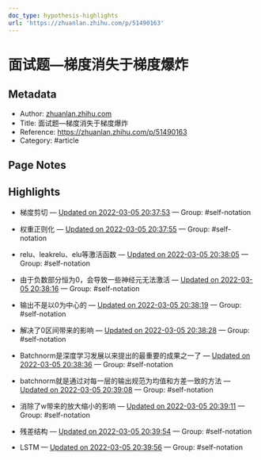 ```yaml
---
doc_type: hypothesis-highlights
url: 'https://zhuanlan.zhihu.com/p/51490163'
---
```


# 面试题—梯度消失于梯度爆炸

## Metadata
- Author: [zhuanlan.zhihu.com]()
- Title: 面试题—梯度消失于梯度爆炸
- Reference: https://zhuanlan.zhihu.com/p/51490163
- Category: #article

## Page Notes
## Highlights
- 梯度剪切 — [Updated on 2022-03-05 20:37:53](https://hyp.is/E4PPsJyBEey8dtPhJwf09Q/zhuanlan.zhihu.com/p/51490163) — Group: #self-notation

- 权重正则化 — [Updated on 2022-03-05 20:37:55](https://hyp.is/FPl29pyBEeywRxcLli5IKQ/zhuanlan.zhihu.com/p/51490163) — Group: #self-notation

- relu、leakrelu、elu等激活函数 — [Updated on 2022-03-05 20:38:05](https://hyp.is/Gn4DYpyBEey1yo9IW40aoA/zhuanlan.zhihu.com/p/51490163) — Group: #self-notation

- 由于负数部分恒为0，会导致一些神经元无法激活 — [Updated on 2022-03-05 20:38:16](https://hyp.is/IWqJ8pyBEey8dxO0g11CGA/zhuanlan.zhihu.com/p/51490163) — Group: #self-notation

- 输出不是以0为中心的 — [Updated on 2022-03-05 20:38:19](https://hyp.is/IwJYCJyBEeyvKZN_CVQWVA/zhuanlan.zhihu.com/p/51490163) — Group: #self-notation

- 解决了0区间带来的影响 — [Updated on 2022-03-05 20:38:28](https://hyp.is/KLel8JyBEeybH2ubPu_P3w/zhuanlan.zhihu.com/p/51490163) — Group: #self-notation

- Batchnorm是深度学习发展以来提出的最重要的成果之一了 — [Updated on 2022-03-05 20:38:36](https://hyp.is/LSSy1pyBEey0S-eAMVRjkg/zhuanlan.zhihu.com/p/51490163) — Group: #self-notation

- batchnorm就是通过对每一层的输出规范为均值和方差一致的方法 — [Updated on 2022-03-05 20:39:08](https://hyp.is/QID5ApyBEey0XS9GUDMV8A/zhuanlan.zhihu.com/p/51490163) — Group: #self-notation

- 消除了w带来的放大缩小的影响 — [Updated on 2022-03-05 20:39:11](https://hyp.is/Qi7y_pyBEeygCKPgI142mQ/zhuanlan.zhihu.com/p/51490163) — Group: #self-notation

- 残差结构 — [Updated on 2022-03-05 20:39:54](https://hyp.is/W9ZjmpyBEeysqiteZRLR0A/zhuanlan.zhihu.com/p/51490163) — Group: #self-notation

- LSTM — [Updated on 2022-03-05 20:39:56](https://hyp.is/XO4w8JyBEey0Xls_Uff0zg/zhuanlan.zhihu.com/p/51490163) — Group: #self-notation




